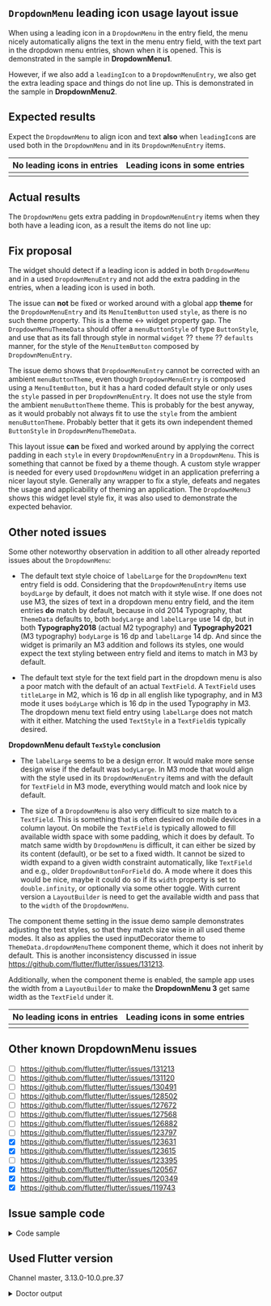 ## `DropdownMenu` leading icon usage layout issue

When using a leading icon in a `DropdownMenu` in the entry field, the menu nicely automatically aligns the text in the menu entry field, with the text part in the dropdown menu entries, shown when it is opened. This is demonstrated in the sample in **DropdownMenu1**.

However, if we also add a `leadingIcon` to a `DropdownMenuEntry`, we also get the extra leading space and things do not line up. This is demonstrated in the sample in **DropdownMenu2**.

## Expected results

Expect the `DropdownMenu` to align icon and text **also** when `leadingIcon`s are used both in the `DropdownMenu` and in its `DropdownMenuEntry` items.


| No leading icons in entries | Leading icons in some entries |
|-----------------------------|-------------------------------|
|                             |                               |


## Actual results

The `DropdownMenu` gets extra padding in `DropdownMenuEntry` items when they both have a leading icon, as a result the items do not line up:


## Fix proposal

The widget should detect if a leading icon is added in both `DropdownMenu` and in a used `DropdownMenuEntry` and not add the extra padding in the entries, when a leading icon is used in both.

The issue can **not** be fixed or worked around with a global app **theme** for the `DropdownMenuEntry` and its `MenuItemButton` used `style`, as there is no such theme property. This is a theme <-> widget property gap. The `DropdownMenuThemeData` should offer a `menuButtonStyle` of type `ButtonStyle`, and use that as its fall through style in normal `widget` ?? `theme` ?? `defaults` manner, for the style of the `MenuItemButton` composed by `DropdownMenuEntry`.

The issue demo shows that `DropdownMenuEntry` cannot be corrected with an ambient `menuButtonTheme`, even though `DropdownMenuEntry` is composed using a `MenuItemButton`, but it has a hard coded default style or only uses the `style` passed in per `DropdownMenuEntry`. It does not use the style from the ambient `menuButtonTheme` theme. This is probably for the best anyway, as it would probably not always fit to use the `style` from the ambient `menuButtonTheme`. Probably better that it gets its own independent themed `ButtonStyle` in `DropdownMenuThemeData`.

This layout issue **can** be fixed and worked around by applying the correct padding in each `style` in every `DropdownMenuEntry` in a `DropdownMenu`. This is something that cannot be fixed by a theme though. A custom style wrapper is needed for every used `DropdownMenu` widget in an application preferring a nicer layout style. Generally any wrapper to fix a style, defeats and negates the usage and applicability of theming an application. The `DropdownMenu3` shows this widget level style fix, it was also used to demonstrate the expected behavior. 


## Other noted issues

Some other noteworthy observation in addition to all other already reported issues about the `DropdownMenu`: 

* The default text style choice of `labelLarge` for the `DropdownMenu` text entry field is odd. Considering that the `DropdownMenuEntry` items use `boydLarge` by default, it does not match with it style wise. If one does not use M3, the sizes of text in a dropdown menu entry field, and the item entries **do** match by default, because in old 2014 Typography, that `ThemeData` defaults to, both `bodyLarge` and `labelLarge` use 14 dp, but in both **Typography2018** (actual M2 typography) and **Typography2021**  (M3 typography) `bodyLarge` is 16 dp and `labelLarge` 14 dp. And since the widget is primarily an M3 addition and follows its styles, one would expect the text styling between entry field and items to match in M3 by default.

* The default text style for the text field part in the dropdown menu is also a poor match with the default of an actual `TextField`. A `TextField` uses `titleLarge` in M2, which is 16 dp in all english like typography, and in M3 mode it uses `bodyLarge` which is 16 dp in the used Typography in M3. The dropdown menu text field entry using `labelLarge` does not match with it either. Matching the used `TextStyle` in a `TextField`is typically desired.

**DropdownMenu default `TexStyle` conclusion**
* The `labelLarge` seems to be a design error. It would make more sense design wise if the default was `bodyLarge`. In M3 mode that would align with the style used in its `DropdownMenuEntry` items and with the default for `TextField` in M3 mode, everything would match and look nice by default.


* The size of a `DropdownMenu` is also very difficult to size match to a `TextField`. This is something that is often desired on mobile devices in a column layout. On mobile the `TextField` is typically allowed to fill available width space with some padding, which it does by default. To match same width by `DropdownMenu` is difficult, it can either be sized by its content (default), or be set to a fixed width. It cannot be sized to width expand to a given width constraint automatically, like `TextField` and e.g., older `DropdownButtonForField` do. A mode where it does this would be nice, maybe it could do so if its `width` property is set to `double.infinity`, or optionally via some other toggle. With current version a `LayoutBuilder` is need to get the available width and pass that to the `width` of the `DropdownMenu`. 

The component theme setting in the issue demo sample demonstrates adjusting the text styles, so that they match size wise in all used theme modes. It also as applies the used inputDecorator theme to `ThemeData.dropdownMenuTheme` component theme, which it does not inherit by default. This is another inconsistency discussed in issue https://github.com/flutter/flutter/issues/131213.

Additionally, when the component theme is enabled, the sample app uses the width from a `LayoutBuilder` to make the **DropdownMenu 3** get same width as the `TextField` under it.

| No leading icons in entries | Leading icons in some entries |
|-----------------------------|-------------------------------|
|                             |                               |


## Other known DropdownMenu issues

- [ ] https://github.com/flutter/flutter/issues/131213
- [ ] https://github.com/flutter/flutter/issues/131120
- [ ] https://github.com/flutter/flutter/issues/130491
- [ ] https://github.com/flutter/flutter/issues/128502
- [ ] https://github.com/flutter/flutter/issues/127672
- [ ] https://github.com/flutter/flutter/issues/127568
- [ ] https://github.com/flutter/flutter/issues/126882
- [ ] https://github.com/flutter/flutter/issues/123797
- [x] https://github.com/flutter/flutter/issues/123631
- [x] https://github.com/flutter/flutter/issues/123615
- [ ] https://github.com/flutter/flutter/issues/123395
- [x] https://github.com/flutter/flutter/issues/120567
- [x] https://github.com/flutter/flutter/issues/120349
- [x] https://github.com/flutter/flutter/issues/119743

## Issue sample code

<details>
<summary>Code sample</summary>


```dart

```

</details>

## Used Flutter version

Channel master, 3.13.0-10.0.pre.37

<details>
  <summary>Doctor output</summary>

```console
flutter doctor -v
[✓] Flutter (Channel master, 3.13.0-10.0.pre.37, on macOS 13.4.1 22F770820d darwin-arm64, locale en-US)
    • Flutter version 3.13.0-10.0.pre.37 on channel master at /Users/rydmike/fvm/versions/master
    • Upstream repository https://github.com/flutter/flutter.git
    • Framework revision bae1ac2f6f (39 minutes ago), 2023-07-26 10:31:23 -0700
    • Engine revision faf1121d01
    • Dart version 3.1.0 (build 3.1.0-348.0.dev)
    • DevTools version 2.25.0
    • If those were intentional, you can disregard the above warnings; however it is recommended to use "git" directly to perform update checks and upgrades.

[✓] Android toolchain - develop for Android devices (Android SDK version 33.0.0)
    • Android SDK at /Users/rydmike/Library/Android/sdk
    • Platform android-33, build-tools 33.0.0
    • Java binary at: /Applications/Android Studio.app/Contents/jbr/Contents/Home/bin/java
    • Java version OpenJDK Runtime Environment (build 17.0.6+0-17.0.6b802.4-9586694)
    • All Android licenses accepted.

[✓] Xcode - develop for iOS and macOS (Xcode 14.3.1)
    • Xcode at /Applications/Xcode.app/Contents/Developer
    • Build 14E300c
    • CocoaPods version 1.11.3

[✓] Chrome - develop for the web
    • Chrome at /Applications/Google Chrome.app/Contents/MacOS/Google Chrome

[✓] Android Studio (version 2022.2)
    • Android Studio at /Applications/Android Studio.app/Contents
    • Flutter plugin can be installed from:
      🔨 https://plugins.jetbrains.com/plugin/9212-flutter
    • Dart plugin can be installed from:
      🔨 https://plugins.jetbrains.com/plugin/6351-dart
    • Java version OpenJDK Runtime Environment (build 17.0.6+0-17.0.6b802.4-9586694)

[✓] IntelliJ IDEA Community Edition (version 2023.1.3)
    • IntelliJ at /Applications/IntelliJ IDEA CE.app
    • Flutter plugin version 74.0.4
    • Dart plugin version 231.9161.14

[✓] VS Code (version 1.79.2)
    • VS Code at /Applications/Visual Studio Code.app/Contents
    • Flutter extension version 3.62.0

[✓] Connected device (2 available)
    • macOS (desktop) • macos  • darwin-arm64   • macOS 13.4.1 22F770820d darwin-arm64
    • Chrome (web)    • chrome • web-javascript • Google Chrome 115.0.5790.114

[✓] Network resources
    • All expected network resources are available.

```

</details>
